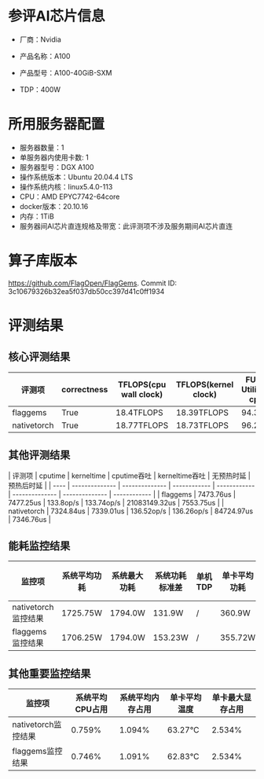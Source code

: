 # 参评AI芯片信息

* 厂商：Nvidia

* 产品名称：A100
* 产品型号：A100-40GiB-SXM
* TDP：400W

# 所用服务器配置

* 服务器数量：1
* 单服务器内使用卡数: 1
* 服务器型号：DGX A100
* 操作系统版本：Ubuntu 20.04.4 LTS
* 操作系统内核：linux5.4.0-113
* CPU：AMD EPYC7742-64core
* docker版本：20.10.16
* 内存：1TiB
* 服务器间AI芯片直连规格及带宽：此评测项不涉及服务期间AI芯片直连

# 算子库版本

https://github.com/FlagOpen/FlagGems. Commit ID: 3c10679326b32ea5f037db50cc397d41c0ff1934

# 评测结果

## 核心评测结果

| 评测项  | correctness | TFLOPS(cpu wall clock) | TFLOPS(kernel clock) | FU(FLOPS Utilization)-cputime | FU-kerneltime |
| ---- | -------------- | -------------- | ------------ | ------ | ----- |
| flaggems | True    | 18.4TFLOPS       | 18.39TFLOPS        | 94.34% | 94.3% |
| nativetorch | True    | 18.77TFLOPS      | 18.73TFLOPS      | 96.26%      | 96.07%    |

## 其他评测结果

| 评测项  | cputime | kerneltime | cputime吞吐 | kerneltime吞吐 | 无预热时延 | 预热后时延 |
| ---- | -------------- | -------------- | ------------ | ------------ | -------------- | -------------- | ------------ |
| flaggems | 7473.76us       | 7477.25us        | 133.8op/s | 133.74op/s | 21083149.32us | 7553.75us |
| nativetorch | 7324.84us       | 7339.01us        | 136.52op/s | 136.26op/s | 84724.97us | 7346.76us |

## 能耗监控结果

| 监控项  | 系统平均功耗  | 系统最大功耗  | 系统功耗标准差 | 单机TDP | 单卡平均功耗 | 单卡最大功耗 | 单卡功耗标准差 | 单卡TDP |
| ---- | ------- | ------- | ------- | ----- | ------------ | ------------ | ------------- | ----- |
| nativetorch监控结果 | 1725.75W | 1794.0W | 131.9W   | /     | 360.9W       | 366.0W      | 2.26W        | 400W  |
| flaggems监控结果 | 1706.25W | 1794.0W | 153.23W   | /     | 355.72W       | 360.0W      | 3.04W        | 400W  |

## 其他重要监控结果

| 监控项  | 系统平均CPU占用 | 系统平均内存占用 | 单卡平均温度 | 单卡最大显存占用 |
| ---- | --------- | -------- | ------------ | -------------- |
| nativetorch监控结果 | 0.759%    | 1.094%   | 63.27°C       | 2.534%        |
| flaggems监控结果 | 0.746%    | 1.091%   | 62.83°C       | 2.534%        |
